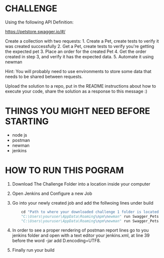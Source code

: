 # CHALLENGE
Using the following API Definition: 

https://petstore.swagger.io/#/

Create a collection with two requests:
	1. Create a Pet, create tests to verify it was created successfully
	2. Get a Pet, create tests to verify you're getting the expected pet
	3. Place an order for the created Pet
	4. Get the order created in step 3, and verify it has the expected data.
	5. Automate it using newman

Hint: You will probably need to use environments to store some data that needs to be shared between requests.

Upload the solution to a repo, put in the README instructions about how to execute your code, share the solution as a response to this message :)

# THINGS YOU MIGHT NEED BEFORE STARTING
- node js
- postman
- newman
- jenkins

# HOW TO RUN THIS POGRAM
1. Download The Challenge Folder into a location inside your computer
2. Open Jenkins and Configure a new Job
3. Go into your newly created job and add the follwoing lines under build

    ```python
        cd "Path to where your downloaded challenge 1 folder is located at"
        "C:\Users\youruser\AppData\Roaming\npm\newman" run Swagger_Petstore.postman_collection.json -e QA_Testing  postman_environment.json -g workspace.postman_globals.json
        "C:\Users\youruser\AppData\Roaming\npm\newman" run Swagger_Petstore.postman_collection.json -e QA_Testing.postman_environment.json -g workspace.postman_globals.json -r htmlextra
    ```
4. In order to see a proper rendering of postman report lines go to you jenkins folder and open
with a text editor your jenkins.xml, at line 39 before the word -jar add D.encoding=UTF8.
5. Finally run your build